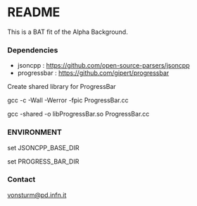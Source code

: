 # README #

This is a BAT fit of the Alpha Background.

### Dependencies ###

* jsoncpp : https://github.com/open-source-parsers/jsoncpp
* progressbar : https://github.com/gipert/progressbar

Create shared library for ProgressBar

gcc -c -Wall -Werror -fpic ProgressBar.cc

gcc -shared -o libProgressBar.so ProgressBar.cc

### ENVIRONMENT ###

set JSONCPP_BASE_DIR

set PROGRESS_BAR_DIR

### Contact ###

vonsturm@pd.infn.it
